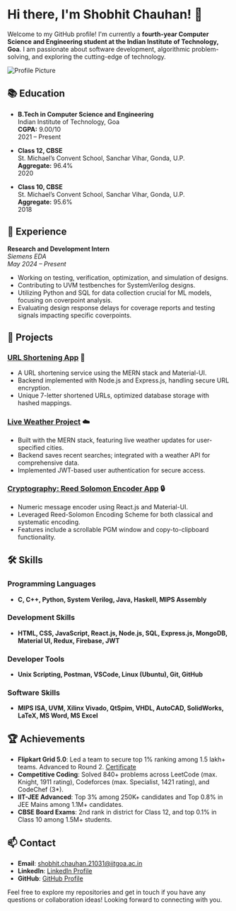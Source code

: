 # Hi there, I'm Shobhit Chauhan! 👋

Welcome to my GitHub profile! I'm currently a **fourth-year Computer Science and Engineering student at the Indian Institute of Technology, Goa**. I am passionate about software development, algorithmic problem-solving, and exploring the cutting-edge of technology.

![Profile Picture](https://via.placeholder.com/150) <!-- You can replace this with your actual profile picture URL -->

## 📚 Education
- **B.Tech in Computer Science and Engineering**  
  Indian Institute of Technology, Goa  
  **CGPA:** 9.00/10  
  2021 – Present

- **Class 12, CBSE**  
  St. Michael’s Convent School, Sanchar Vihar, Gonda, U.P.  
  **Aggregate:** 96.4%  
  2020

- **Class 10, CBSE**  
  St. Michael’s Convent School, Sanchar Vihar, Gonda, U.P.  
  **Aggregate:** 95.6%  
  2018

## 💼 Experience
**Research and Development Intern**  
*Siemens EDA*  
*May 2024 – Present*  
- Working on testing, verification, optimization, and simulation of designs.
- Contributing to UVM testbenches for SystemVerilog designs.
- Utilizing Python and SQL for data collection crucial for ML models, focusing on coverpoint analysis.
- Evaluating design response delays for coverage reports and testing signals impacting specific coverpoints.

## 🌟 Projects
### [URL Shortening App](https://github.com/shobhitchauhan/url-shortener) 📎
- A URL shortening service using the MERN stack and Material-UI.
- Backend implemented with Node.js and Express.js, handling secure URL encryption.
- Unique 7-letter shortened URLs, optimized database storage with hashed mappings.

### [Live Weather Project](https://github.com/shobhitchauhan/weather-app) ☁️
- Built with the MERN stack, featuring live weather updates for user-specified cities.
- Backend saves recent searches; integrated with a weather API for comprehensive data.
- Implemented JWT-based user authentication for secure access.

### [Cryptography: Reed Solomon Encoder App](https://github.com/shobhitchauhan/reed-solomon-encoder) 🔒
- Numeric message encoder using React.js and Material-UI.
- Leveraged Reed-Solomon Encoding Scheme for both classical and systematic encoding.
- Features include a scrollable PGM window and copy-to-clipboard functionality.

## 🛠️ Skills
### Programming Languages
- **C, C++, Python, System Verilog, Java, Haskell, MIPS Assembly**

### Development Skills
- **HTML, CSS, JavaScript, React.js, Node.js, SQL, Express.js, MongoDB, Material UI, Redux, Firebase, JWT**

### Developer Tools
- **Unix Scripting, Postman, VSCode, Linux (Ubuntu), Git, GitHub**

### Software Skills
- **MIPS ISA, UVM, Xilinx Vivado, QtSpim, VHDL, AutoCAD, SolidWorks, LaTeX, MS Word, MS Excel**

## 🏆 Achievements
- **Flipkart Grid 5.0**: Led a team to secure top 1% ranking among 1.5 lakh+ teams. Advanced to Round 2. [Certificate](https://example.com/cert)
- **Competitive Coding**: Solved 840+ problems across LeetCode (max. Knight, 1911 rating), Codeforces (max. Specialist, 1421 rating), and CodeChef (3*).
- **IIT-JEE Advanced**: Top 3% among 250K+ candidates and Top 0.8% in JEE Mains among 1.1M+ candidates.
- **CBSE Board Exams**: 2nd rank in district for Class 12, and top 0.1% in Class 10 among 1.5M+ students.

## 📫 Contact
- **Email**: [shobhit.chauhan.21031@iitgoa.ac.in](mailto:shobhit.chauhan.21031@iitgoa.ac.in)
- **LinkedIn**: [LinkedIn Profile](https://linkedin.com/in/shobhitchauhan)
- **GitHub**: [GitHub Profile](https://github.com/shobhitchauhan)

Feel free to explore my repositories and get in touch if you have any questions or collaboration ideas! Looking forward to connecting with you.

